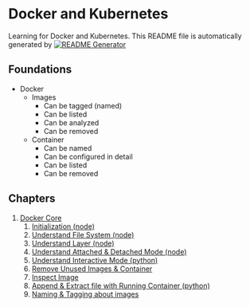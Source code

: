 
# Docker and Kubernetes

Learning for Docker and Kubernetes.
This README file is automatically generated by [![README Generator](https://github.com/unchaptered/docker-and-kubernetes/actions/workflows/generator-readme.yaml/badge.svg)](https://github.com/unchaptered/docker-and-kubernetes/actions/workflows/generator-readme.yaml)

## Foundations

- Docker
    - Images
        - Can be tagged (named)
        - Can be listed
        - Can be analyzed
        - Can be removed
    - Container
        - Can be named
        - Can be configured in detail
        - Can be listed
        - Can be removed

## Chapters

1. [Docker Core](https://github.com/unchaptered/docker-and-kubernetes/tree/main/1.%20Docker%20Core)
   1. [Initialization (node)](https://github.com/unchaptered/docker-and-kubernetes/tree/main/1.%20Docker%20Core/1.%20Initialization%20(node))
   2. [Understand File System (node)](https://github.com/unchaptered/docker-and-kubernetes/tree/main/1.%20Docker%20Core/2.%20Understand%20File%20System%20(node))
   3. [Understand Layer (node)](https://github.com/unchaptered/docker-and-kubernetes/tree/main/1.%20Docker%20Core/3.%20Understand%20Layer%20(node))
   4. [Understand Attached & Detached Mode (node)](https://github.com/unchaptered/docker-and-kubernetes/tree/main/1.%20Docker%20Core/4.%20Understand%20Attached%20&%20Detached%20Mode%20(node))
   5. [Understand Interactive Mode (python)](https://github.com/unchaptered/docker-and-kubernetes/tree/main/1.%20Docker%20Core/5.%20Understand%20Interactive%20Mode%20(python))
   6. [Remove Unused Images & Container](https://github.com/unchaptered/docker-and-kubernetes/tree/main/1.%20Docker%20Core/6.%20Remove%20Unused%20Images%20&%20Container)
   7. [Inspect Image](https://github.com/unchaptered/docker-and-kubernetes/tree/main/1.%20Docker%20Core/7.%20Inspect%20Image)
   8. [Append & Extract file with Running Container (python)](https://github.com/unchaptered/docker-and-kubernetes/tree/main/1.%20Docker%20Core/8.%20Append%20&%20Extract%20file%20with%20Running%20Container%20(python))
   9. [Naming & Tagging about images](https://github.com/unchaptered/docker-and-kubernetes/tree/main/1.%20Docker%20Core/9.%20Naming%20&%20Tagging%20about%20images)
